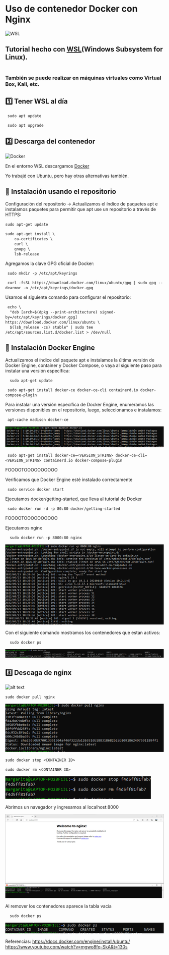 # Uso de contenedor Docker con Nginx

  ![WSL](https://docs.microsoft.com/sv-se/windows/images/windows-linux-dev-env.png)


## Tutorial hecho con [WSL](https://learn.microsoft.com/en-us/windows/wsl/install )(Windows Subsystem for Linux). 
### <br>También se puede realizar en máquinas virtuales como Virtual Box, Kali, etc.


 ## :one: Tener WSL al día
 
```
 sudo apt update
```
```
 sudo apt upgrade
```

## :two: Descarga del contenedor

![Docker](https://upload.wikimedia.org/wikipedia/commons/thumb/4/4e/Docker_%28container_engine%29_logo.svg/220px-Docker_%28container_engine%29_logo.svg.png)


En el entorno WSL descargamos [Docker](https://docs.docker.com/engine/install/ubuntu/)

Yo trabajé con Ubuntu, pero hay otras alternativas también.<br>


##   :large_blue_circle: Instalación usando el repositorio
 Configuración del repositorio -> Actualizamos el índice de paquetes apt e instalamos paquetes para permitir que apt use un repositorio a través de HTTPS:
```
sudo apt-get update
```

```
sudo apt-get install \
    ca-certificates \
    curl \
    gnupg \
    lsb-release
```
Agregamos la clave GPG oficial de Docker:
```
 sudo mkdir -p /etc/apt/keyrings
```
 
```
 curl -fsSL https://download.docker.com/linux/ubuntu/gpg | sudo gpg --dearmor -o /etc/apt/keyrings/docker.gpg
```
 Usamos el siguiente comando para configurar el repositorio:
```
 echo \
  "deb [arch=$(dpkg --print-architecture) signed-by=/etc/apt/keyrings/docker.gpg]      https://download.docker.com/linux/ubuntu \
  $(lsb_release -cs) stable" | sudo tee /etc/apt/sources.list.d/docker.list > /dev/null
```

##  :large_blue_circle: Instalación Docker Engine
Actualizamos el índice del paquete apt e instalamos la última versión de Docker Engine, container y Docker Compose, o vaya al siguiente paso para instalar una versión específica:
```
  sudo apt-get update
```
```
 sudo apt-get install docker-ce docker-ce-cli containerd.io docker-compose-plugin
```
Para instalar una versión específica de Docker Engine, enumeramos las versiones disponibles en el repositorio, luego, seleccionamos e instalamos:


```
 apt-cache madison docker-ce
```
  ![alt text](https://github.com/MargaritaMawyin/TutorialContenedorLinux/blob/main/versiones%20docker.png)

```
 sudo apt-get install docker-ce=<VERSION_STRING> docker-ce-cli=<VERSION_STRING> containerd.io docker-compose-plugin
```
FOOOOTOOOOOOOOOO

Verificamos que Docker Engine esté instalado correctamente 
```
 sudo service docker start
```
Ejecutamos docker/getting-started, que lleva al tutorial de Docker 
```
 sudo docker run -d -p 80:80 docker/getting-started
```
FOOOOTOOOOOOOOOO

Ejecutamos nginx
```
  sudo docker run -p 8000:80 nginx
```
![alt text](https://github.com/MargaritaMawyin/TutorialContenedorLinux/blob/main/run%20nginx.png)

Con el siguiente comando mostramos los contenedores que estan activos:
```
  sudo docker ps
``` 
  ![alt text](https://github.com/MargaritaMawyin/TutorialContenedorLinux/blob/main/ps%202.png)

## :three: Descaga de nginx
 ![alt text](https://upload.wikimedia.org/wikipedia/commons/thumb/c/c5/Nginx_logo.svg/220px-Nginx_logo.svg.png)
 ```
 sudo docker pull nginx
 ```
  ![alt text](https://github.com/MargaritaMawyin/TutorialContenedorLinux/blob/main/pullnginx.png)

 ```
 sudo docker stop <CONTAINER ID>
 ```
 ```
 sudo docker rm <CONTAINER ID>
 ```
 ![alt text](https://github.com/MargaritaMawyin/TutorialContenedorLinux/blob/main/stop%20y%20rm.png)
 
 Abrimos un navegador y ingresamos al localhost:8000 
 
 ![alt text](https://github.com/MargaritaMawyin/TutorialContenedorLinux/blob/main/nginx.png)
 
 Al remover los contenedores aparece la tabla vacia
```
  sudo docker ps
``` 
 ![alt text](https://github.com/MargaritaMawyin/TutorialContenedorLinux/blob/main/ps%200.png)

 Referencias:
 https://docs.docker.com/engine/install/ubuntu/
 https://www.youtube.com/watch?v=mgwo8fq-SkA&t=130s
 
 
